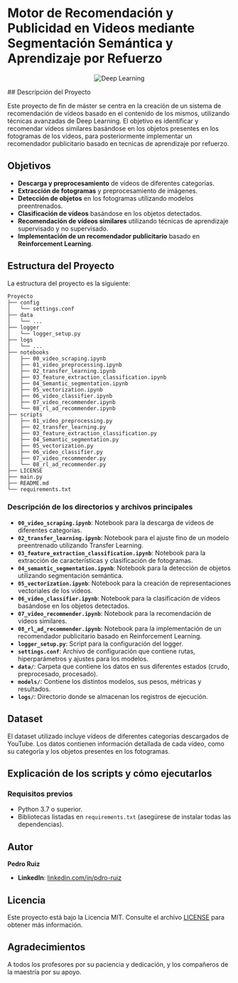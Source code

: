 # Motor de Recomendación y Publicidad en Videos mediante Segmentación Semántica y Aprendizaje por Refuerzo

<p align="center">
  <img src="https://cdn-images-1.medium.com/v2/resize:fit:2600/1*u9L_UJbV0Qfg1PZQkHna2g.png" alt="Deep Learning">
</p>
## Descripción del Proyecto

Este proyecto de fin de máster se centra en la creación de un sistema de recomendación de vídeos basado en el contenido de los mismos, utilizando técnicas avanzadas de Deep Learning. El objetivo es identificar y recomendar vídeos similares basándose en los objetos presentes en los fotogramas de los vídeos, para posteriormente implementar un recomendador publicitario basado en tecnicas de aprendizaje por refuerzo.

## Objetivos

- **Descarga y preprocesamiento** de vídeos de diferentes categorías.
- **Extracción de fotogramas** y preprocesamiento de imágenes.
- **Detección de objetos** en los fotogramas utilizando modelos preentrenados.
- **Clasificación de vídeos** basándose en los objetos detectados.
- **Recomendación de vídeos similares** utilizando técnicas de aprendizaje supervisado y no supervisado.
- **Implementación de un recomendador publicitario** basado en **Reinforcement Learning**.

## Estructura del Proyecto

La estructura del proyecto es la siguiente:

```
Proyecto
├── config
│   └── settings.conf
├── data
│   └── ...
├── logger
│   └── logger_setup.py
├── logs
│   └── ...
├── notebooks
│   ├── 00_video_scraping.ipynb
│   ├── 01_video_preprocessing.ipynb
│   ├── 02_transfer_learning.ipynb
│   ├── 03_feature_extraction_classification.ipynb
│   ├── 04_Semantic_segmentation.ipynb
│   ├── 05_vectorization.ipynb
│   ├── 06_video_classifier.ipynb
│   ├── 07_video_recommender.ipynb
│   └── 08_rl_ad_recommender.ipynb
├── scripts
│   ├── 01_video_preprocessing.py
│   ├── 02_transfer_learning.py
│   ├── 03_feature_extraction_classification.py
│   ├── 04_Semantic_segmentation.py
│   ├── 05_vectorization.py
│   ├── 06_video_classifier.py
│   ├── 07_video_recommender.py
│   └── 08_rl_ad_recommender.py
├── LICENSE
├── main.py
├── README.md
└── requirements.txt
```


### Descripción de los directorios y archivos principales

- **`00_video_scraping.ipynb`**: Notebook para la descarga de vídeos de diferentes categorías.
- **`02_transfer_learning.ipynb`**: Notebook para el ajuste fino de un modelo preentrenado utilizando Transfer Learning.
- **`03_feature_extraction_classification.ipynb`**: Notebook para la extracción de características y clasificación de fotogramas.
- **`04_semantic_segmentation.ipynb`**: Notebook para la detección de objetos utilizando segmentación semántica.
- **`05_vectorization.ipynb`**: Notebook para la creación de representaciones vectoriales de los vídeos.
- **`06_video_classifier.ipynb`**: Notebook para la clasificación de vídeos basándose en los objetos detectados.
- **`07_video_recommender.ipynb`**: Notebook para la recomendación de vídeos similares.
- **`08_rl_ad_recommender.ipynb`**: Notebook para la implementación de un recomendador publicitario basado en Reinforcement Learning.
- **`logger_setup.py`**: Script para la configuración del logger.
- **`settings.conf`**: Archivo de configuración que contiene rutas, hiperparámetros y ajustes para los modelos.
- **`data/`**: Carpeta que contiene los datos en sus diferentes estados (crudo, preprocesado, procesado).
- **`models/`**: Contiene los distintos modelos, sus pesos, métricas y resultados.
- **`logs/`**: Directorio donde se almacenan los registros de ejecución.

## Dataset

El dataset utilizado incluye vídeos de diferentes categorías descargados de YouTube. Los datos contienen información detallada de cada vídeo, como su categoría y los objetos presentes en los fotogramas.

## Explicación de los scripts y cómo ejecutarlos

### Requisitos previos

- Python 3.7 o superior.
- Bibliotecas listadas en `requirements.txt` (asegúrese de instalar todas las dependencias).

## Autor

**Pedro Ruiz**

- **LinkedIn**: [linkedin.com/in/pdro-ruiz](https://linkedin.com/in/pdro-ruiz/)

## Licencia

Este proyecto está bajo la Licencia MIT. Consulte el archivo [LICENSE](LICENSE) para obtener más información.

## Agradecimientos

A todos los profesores por su paciencia y dedicación, y los compañeros de la maestría por su apoyo.
